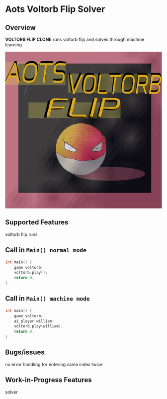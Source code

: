 # Aots Voltorb Flip Solver

## Overview

**VOLTORB FLIP CLONE** runs voltorb flip and solves through machine learning 

![Alt text](<Voltorb_flip_titleScreen.png>)

## Supported Features

voltorb flip runs

## Call in `Main() normal mode`

```C++
int main() {
    game voltorb;
    voltorb.play();
    return 0;
}
```

## Call in `Main() machine mode`

```C++
int main() {
    game voltorb;
    ai_player william;
    voltorb.play(william);
    return 0;
}
```

## Bugs/issues
no error handling for entering same index twice

## Work-in-Progress Features
solver


</br></br>